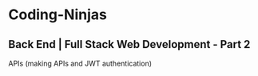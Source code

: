 # Coding-Ninjas

## Back End | Full Stack Web Development - Part 2

APIs (making APIs and JWT authentication)
